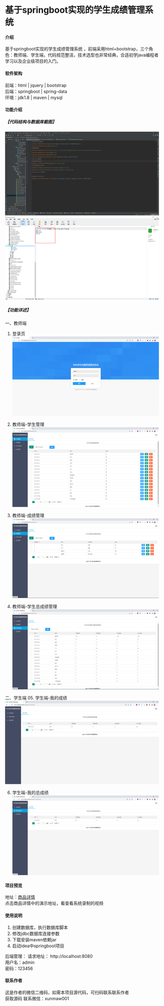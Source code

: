 # 基于springboot实现的学生成绩管理系统 

#### 介绍
基于springboot实现的学生成绩管理系统 ，前端采用html+bootstrap，三个角色：教师端、学生端，代码规范整洁，技术选型也非常经典，合适初学java编程者学习以及企业级项目的入门。


#### 软件架构
前端：html | jquery | bootstrap  
后端：springboot | spring-data  
环境：jdk1.8 | maven | mysql         


#### 功能介绍
##### 【代码结构与数据库截图】
![输入图片说明](images/00.%20代码.jpg)  
![输入图片说明](images/00.%20数据库.jpg)  

##### 【功能详述】 
一、教师端
01. 登录页
![输入图片说明](images/01.%20登录页.jpg)

02. 教师端-学生管理
![输入图片说明](images/02.%20教师端-学生管理.jpg)

03. 教师端-成绩管理
![输入图片说明](images/03.%20教师端-成绩管理.jpg)

04. 教师端-学生总成绩管理
![输入图片说明](images/04.%20教师端-学生总成绩管理.jpg)

二、学生端
05. 学生端-我的成绩
![输入图片说明](images/05.%20学生端-我的成绩.jpg)

06. 学生端-我的总成绩
![输入图片说明](images/06.%20学生端-我的总成绩.jpg)



#### 项目预览
地址：[商品详情 ](https://www.xunmaw.com/shop/detail/1705159650258829314)     
点击商品详情中的演示地址，看查看系统录制的视频    


#### 使用说明
1. 创建数据库，执行数据库脚本  
2. 修改jdbc数据库连接参数  
3. 下载安装maven依赖jar  
4. 启动idea中springboot项目     

后端管理： 
    请求地址： http://localhost:8080      
    用户名：admin    
    密码：123456      
  
  
#### 联系作者
这是作者的微信二维码，如需本项目源代码，可扫码联系联系作者   
获取源码 联系微信：xunmaw001

